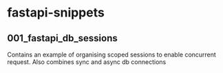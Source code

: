 # fastapi-snippets

## 001_fastapi_db_sessions
Contains an example of organising scoped sessions to enable concurrent request. 
Also combines sync and async db connections